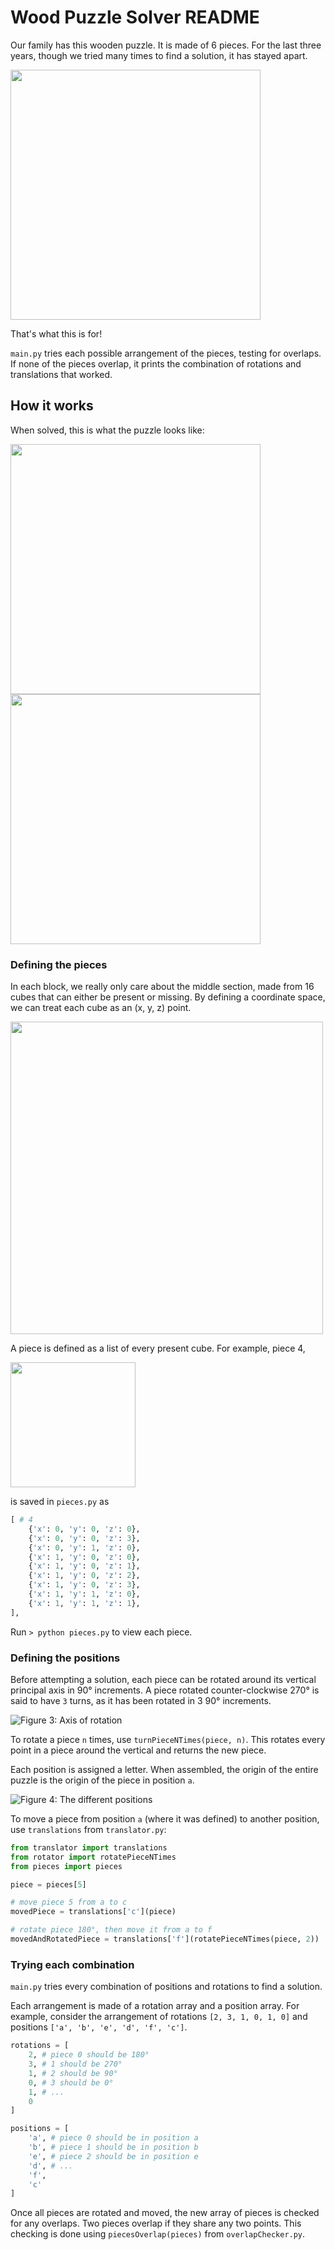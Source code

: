 # Wood Puzzle Solver README

Our family has this wooden puzzle. It is made of 6 pieces. For the last three years, though we tried many times to find a solution, it has stayed apart.

<img src="https://raw.githubusercontent.com/simonmso/woodPuzzleSolver/master/img/irl1.JPG" width="400" />

That's what this is for!

`main.py` tries each possible arrangement of the pieces, testing for overlaps. If none of the pieces overlap, it prints the combination of rotations and translations that worked.

## How it works

When solved, this is what the puzzle looks like:


<img src="https://raw.githubusercontent.com/simonmso/woodPuzzleSolver/master/img/irl3.JPG" width="400" />


<img src="https://raw.githubusercontent.com/simonmso/woodPuzzleSolver/master/img/irl2.JPG" width="400" />

### Defining the pieces

In each block, we really only care about the middle section, made from 16 cubes that can either be present or missing. By defining a coordinate space, we can treat each cube as an (x, y, z) point. 


<img src="https://raw.githubusercontent.com/simonmso/woodPuzzleSolver/master/img/1.svg" width="500" />

A piece is defined as a list of every present cube. For example, piece 4,


<img src="https://raw.githubusercontent.com/simonmso/woodPuzzleSolver/master/img/2.svg" width="200" />

is saved in `pieces.py` as

```py
[ # 4
    {'x': 0, 'y': 0, 'z': 0},
    {'x': 0, 'y': 0, 'z': 3},
    {'x': 0, 'y': 1, 'z': 0},
    {'x': 1, 'y': 0, 'z': 0},
    {'x': 1, 'y': 0, 'z': 1},
    {'x': 1, 'y': 0, 'z': 2},
    {'x': 1, 'y': 0, 'z': 3},
    {'x': 1, 'y': 1, 'z': 0},
    {'x': 1, 'y': 1, 'z': 1},
],
```

Run `> python pieces.py` to view each piece.

### Defining the positions

Before attempting a solution, each piece can be rotated around its vertical principal axis in 90° increments. A piece rotated counter-clockwise 270° is said to have `3` turns, as it has been rotated in 3 90° increments.

![Figure 3: Axis of rotation](img/3.svg)

To rotate a piece `n` times, use `turnPieceNTimes(piece, n)`. This rotates every point in a piece around the vertical and returns the new piece.

Each position is assigned a letter. When assembled, the origin of the entire puzzle is the origin of the piece in position `a`.

![Figure 4: The different positions](img/4.svg)

To move a piece from position `a` (where it was defined) to another position, use `translations` from `translator.py`:

```py
from translator import translations
from rotator import rotatePieceNTimes
from pieces import pieces

piece = pieces[5]

# move piece 5 from a to c
movedPiece = translations['c'](piece)

# rotate piece 180°, then move it from a to f
movedAndRotatedPiece = translations['f'](rotatePieceNTimes(piece, 2))
```

### Trying each combination

`main.py` tries every combination of positions and rotations to find a solution. 

Each arrangement is made of a rotation array and a position array. For example, consider the arrangement of rotations `[2, 3, 1, 0, 1, 0]` and positions `['a', 'b', 'e', 'd', 'f', 'c']`.

```py
rotations = [
    2, # piece 0 should be 180°
    3, # 1 should be 270°
    1, # 2 should be 90°
    0, # 3 should be 0°
    1, # ...
    0
]

positions = [
    'a', # piece 0 should be in position a
    'b', # piece 1 should be in position b
    'e', # piece 2 should be in position e
    'd', # ...
    'f',
    'c'
]
```

Once all pieces are rotated and moved, the new array of pieces is checked for any overlaps. Two pieces overlap if they share any two points. This checking is done using `piecesOverlap(pieces)` from `overlapChecker.py`.
